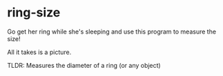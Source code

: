 # ring-size
Go get her ring while she's sleeping and use this program to measure the size! 

All it takes is a picture.

TLDR: Measures the diameter of a ring (or any object) 
